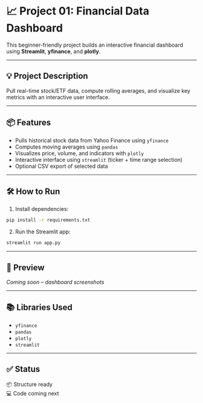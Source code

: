 # 📈 Project 01: Financial Data Dashboard

This beginner-friendly project builds an interactive financial dashboard using **Streamlit**, **yfinance**, and **plotly**.

---

## 💡 Project Description

Pull real-time stock/ETF data, compute rolling averages, and visualize key metrics with an interactive user interface.

---

## 📦 Features

- Pulls historical stock data from Yahoo Finance using `yfinance`
- Computes moving averages using `pandas`
- Visualizes price, volume, and indicators with `plotly`
- Interactive interface using `streamlit` (ticker + time range selection)
- Optional CSV export of selected data

---

## 🛠️ How to Run

1. Install dependencies:
```bash
pip install -r requirements.txt
```

2. Run the Streamlit app:
```bash
streamlit run app.py
```

---

## 📸 Preview

*Coming soon – dashboard screenshots*

---

## 📚 Libraries Used

- `yfinance`
- `pandas`
- `plotly`
- `streamlit`

---

## ✅ Status

📦 Structure ready  
💻 Code coming next
